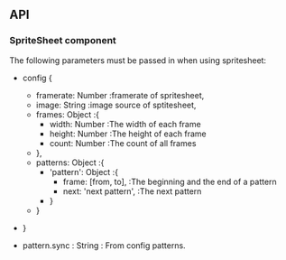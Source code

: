 ## API

### SpriteSheet component
The following parameters must be passed in when using spritesheet:
- config {
    - framerate: Number :framerate of spritesheet,
    - image: String :image source of sptitesheet,
    - frames: Object :{
        - width: Number :The width of each frame
        - height: Number :The height of each frame
        - count: Number :The count of all frames
    - },
    - patterns: Object :{
        - 'pattern': Object :{
            - frame: [from, to], :The beginning and the end of a pattern
            - next: 'next  pattern', :The next pattern
        - }
    - }
- }

- pattern.sync : String : From config patterns.